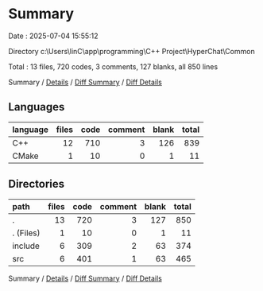 # Summary

Date : 2025-07-04 15:55:12

Directory c:\\Users\\linC\\app\\programming\\C++ Project\\HyperChat\\Common

Total : 13 files,  720 codes, 3 comments, 127 blanks, all 850 lines

Summary / [Details](details.md) / [Diff Summary](diff.md) / [Diff Details](diff-details.md)

## Languages
| language | files | code | comment | blank | total |
| :--- | ---: | ---: | ---: | ---: | ---: |
| C++ | 12 | 710 | 3 | 126 | 839 |
| CMake | 1 | 10 | 0 | 1 | 11 |

## Directories
| path | files | code | comment | blank | total |
| :--- | ---: | ---: | ---: | ---: | ---: |
| . | 13 | 720 | 3 | 127 | 850 |
| . (Files) | 1 | 10 | 0 | 1 | 11 |
| include | 6 | 309 | 2 | 63 | 374 |
| src | 6 | 401 | 1 | 63 | 465 |

Summary / [Details](details.md) / [Diff Summary](diff.md) / [Diff Details](diff-details.md)